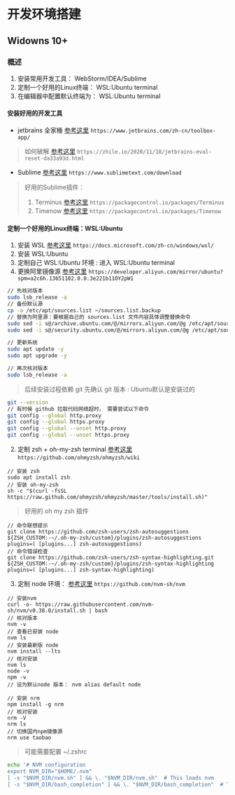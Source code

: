 # 开发环境搭建
## Widowns 10+

### 概述
1. 安装常用开发工具： WebStorm/IDEA/Sublime
2. 定制一个好用的Linux终端： WSL:Ubuntu terminal
3. 在编辑器中配置默认终端为： WSL:Ubuntu terminal

#### 安装好用的开发工具
- jetbrains 全家桶 [参考这里](https://www.jetbrains.com/zh-cn/toolbox-app/) `https://www.jetbrains.com/zh-cn/toolbox-app/`
> 如何破解 [参考这里](https://zhile.io/2020/11/18/jetbrains-eval-reset-da33a93d.html) `https://zhile.io/2020/11/18/jetbrains-eval-reset-da33a93d.html`
- Sublime [参考这里](https://www.sublimetext.com/download) `https://www.sublimetext.com/download`
> 好用的Sublime插件： 
> 1. Terminus [参考这里](https://packagecontrol.io/packages/Terminus) `https://packagecontrol.io/packages/Terminus`
> 2. Timenow [参考这里](https://packagecontrol.io/packages/Timenow) `https://packagecontrol.io/packages/Timenow`

#### 定制一个好用的Linux终端：WSL:Ubuntu
1. 安装 WSL [参考这里](https://docs.microsoft.com/zh-cn/windows/wsl/) `https://docs.microsoft.com/zh-cn/windows/wsl/`
2. 安装 WSL:Ubuntu
3. 定制自己 WSL:Ubuntu 环境 : 进入 WSL:Ubuntu terminal
  1. 更换阿里镜像源 [参考这里](https://developer.aliyun.com/mirror/ubuntu?spm=a2c6h.13651102.0.0.3e221b11OY2pW1) `https://developer.aliyun.com/mirror/ubuntu?spm=a2c6h.13651102.0.0.3e221b11OY2pW1`
  ```bash
  // 先核对版本
  sudo lsb_release -a
  // 备份默认源
  cp -a /etc/apt/sources.list ~/sources.list.backup
  // 替换为阿里源：要根据自己的 sources.list 文件内容具体调整替换命令
  sudo sed -i s@/archive.ubuntu.com/@/mirrors.aliyun.com/@g /etc/apt/sources.list
  sudo sed -i s@/security.ubuntu.com/@/mirrors.aliyun.com/@g /etc/apt/sources.list
  
  // 更新系统
  sudo apt update -y
  sudo apt upgrade -y
  
  // 再次核对版本
  sudo lsb_release -a
  ```
  > 后续安装过程依赖 git 先确认 git 版本 : Ubuntu默认是安装过的
  ```bash
  git --version
  // 有时候 github 拉取代码网络超时， 需要尝试以下命令
  git config --global http.proxy
  git config --global https.proxy
  git config --global --unset http.proxy
  git config --global --unset https.proxy
  ```
  2. 定制 zsh + oh-my-zsh terminal [参考这里](https://github.com/ohmyzsh/ohmyzsh/wiki) `https://github.com/ohmyzsh/ohmyzsh/wiki`
  ```
  // 安装 zsh
  sudo apt install zsh
  // 安装 oh-my-zsh
  sh -c "$(curl -fsSL https://raw.github.com/ohmyzsh/ohmyzsh/master/tools/install.sh)"
  ```
  > 好用的 oh my zsh 插件
  ```
  // 命令联想提示
  git clone https://github.com/zsh-users/zsh-autosuggestions ${ZSH_CUSTOM:-~/.oh-my-zsh/custom}/plugins/zsh-autosuggestions
  plugins=( [plugins...] zsh-autosuggestions)
  // 命令错误检查
  git clone https://github.com/zsh-users/zsh-syntax-highlighting.git ${ZSH_CUSTOM:-~/.oh-my-zsh/custom}/plugins/zsh-syntax-highlighting
  plugins=( [plugins...] zsh-syntax-highlighting)
  ```
  3. 定制 node 环境： [参考这里](https://github.com/nvm-sh/nvm) `https://github.com/nvm-sh/nvm`
  ```
  // 安装nvm
  curl -o- https://raw.githubusercontent.com/nvm-sh/nvm/v0.38.0/install.sh | bash
  // 核对版本
  nvm -v
  // 查看已安装 node
  nvm ls
  // 安装最新版 node
  nvm install --lts
  // 核对安装
  nvm ls
  node -v
  npm -v
  // 设为默认node 版本： nvm alias default node
  
  // 安装 nrm
  npm install -g nrm
  // 核对安装
  nrm -V
  nrm ls
  // 切换国内npm镜像源
  nrm use taobao
  ```
  > 可能需要配置 ~/.zshrc
  ```bash
  echo '# NVM configuration
  export NVM_DIR="$HOME/.nvm"
  [ -s "$NVM_DIR/nvm.sh" ] && \. "$NVM_DIR/nvm.sh"  # This loads nvm
  [ -s "$NVM_DIR/bash_completion" ] && \. "$NVM_DIR/bash_completion"  # This loads nvm bash_completion' >> ~/.zshrc
  ```

